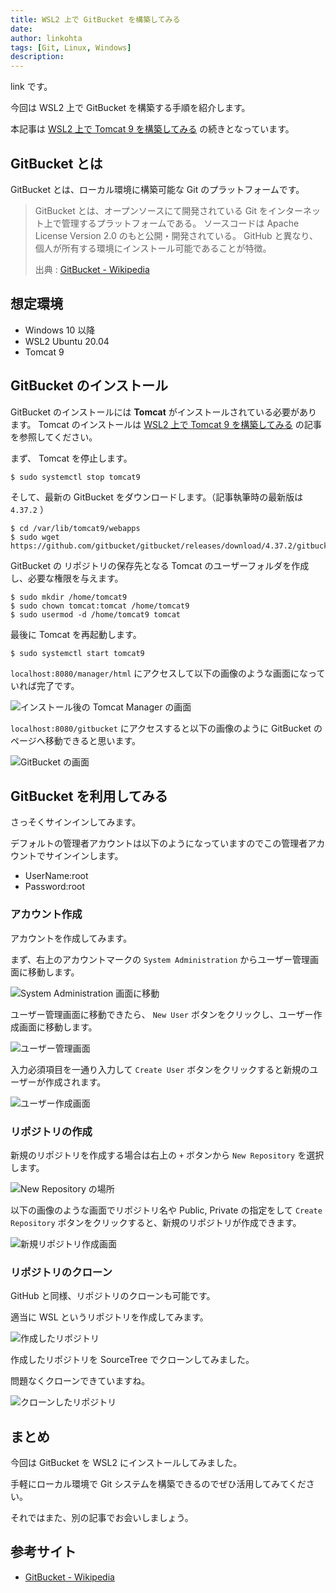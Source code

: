 ```yaml
---
title: WSL2 上で GitBucket を構築してみる
date: 
author: linkohta
tags: [Git, Linux, Windows]
description: 
---
```


link です。

今回は WSL2 上で GitBucket を構築する手順を紹介します。

本記事は [WSL2 上で Tomcat 9 を構築してみる](/wsl-tomcat/) の続きとなっています。

## GitBucket とは

GitBucket とは、ローカル環境に構築可能な Git のプラットフォームです。

>GitBucket とは、オープンソースにて開発されている Git をインターネット上で管理するプラットフォームである。 ソースコードは Apache License Version 2.0 のもと公開・開発されている。 GitHub と異なり、個人が所有する環境にインストール可能であることが特徴。 
>
>出典 : [GitBucket - Wikipedia](https://ja.wikipedia.org/wiki/GitBucket)

## 想定環境

- Windows 10 以降
- WSL2 Ubuntu 20.04
- Tomcat 9

## GitBucket のインストール

GitBucket のインストールには **Tomcat** がインストールされている必要があります。 Tomcat のインストールは [WSL2 上で Tomcat 9 を構築してみる](/wsl-tomcat/) の記事を参照してください。

まず、 Tomcat を停止します。

```:title=Tomcatの停止
$ sudo systemctl stop tomcat9
```

そして、最新の GitBucket をダウンロードします。（記事執筆時の最新版は `4.37.2` ）

```:title=GitBucketのダウンロード
$ cd /var/lib/tomcat9/webapps
$ sudo wget https://github.com/gitbucket/gitbucket/releases/download/4.37.2/gitbucket.war
```

GitBucket の リポジトリの保存先となる Tomcat のユーザーフォルダを作成し、必要な権限を与えます。

```:title=Tomcatのユーザーフォルダ
$ sudo mkdir /home/tomcat9
$ sudo chown tomcat:tomcat /home/tomcat9
$ sudo usermod -d /home/tomcat9 tomcat
```

最後に Tomcat を再起動します。

```:title=Tomcatの再起動
$ sudo systemctl start tomcat9
```

`localhost:8080/manager/html` にアクセスして以下の画像のような画面になっていれば完了です。

![インストール後の Tomcat Manager の画面](images/2022-05-08_15h25_36.png)

`localhost:8080/gitbucket` にアクセスすると以下の画像のように GitBucket のページへ移動できると思います。

![GitBucket の画面](images/2022-05-08_15h29_43.png)

## GitBucket を利用してみる

さっそくサインインしてみます。

デフォルトの管理者アカウントは以下のようになっていますのでこの管理者アカウントでサインインします。

- UserName:root
- Password:root

### アカウント作成

アカウントを作成してみます。

まず、右上のアカウントマークの `System Administration` からユーザー管理画面に移動します。

![System Administration 画面に移動](images/2022-05-08_15h36_41.png)

ユーザー管理画面に移動できたら、 `New User` ボタンをクリックし、ユーザー作成画面に移動します。

![ユーザー管理画面](images/2022-05-08_15h35_24.png)

入力必須項目を一通り入力して `Create User` ボタンをクリックすると新規のユーザーが作成されます。

![ユーザー作成画面](images/2022-05-08_15h39_18.png)

### リポジトリの作成

新規のリポジトリを作成する場合は右上の `+` ボタンから `New Repository` を選択します。

![New Repository の場所](images/2022-05-08_15h42_05.png)

以下の画像のような画面でリポジトリ名や Public, Private の指定をして `Create Repository` ボタンをクリックすると、新規のリポジトリが作成できます。

![新規リポジトリ作成画面](images/2022-05-08_15h42_21.png)

### リポジトリのクローン

GitHub と同様、リポジトリのクローンも可能です。

適当に WSL というリポジトリを作成してみます。

![作成したリポジトリ](images/2022-05-11_23h44_25.png)

作成したリポジトリを SourceTree でクローンしてみました。

問題なくクローンできていますね。

![クローンしたリポジトリ](images/2022-05-11_23h45_15.png)

## まとめ

今回は GitBucket を WSL2 にインストールしてみました。

手軽にローカル環境で Git システムを構築できるのでぜひ活用してみてください。

それではまた、別の記事でお会いしましょう。

## 参考サイト

- [GitBucket - Wikipedia](https://ja.wikipedia.org/wiki/GitBucket)